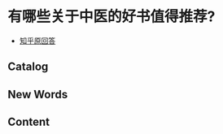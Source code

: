 # 有哪些关于中医的好书值得推荐?

- [知乎原回答](https://www.zhihu.com/question/22187912)




## Catalog






## New Words






## Content
